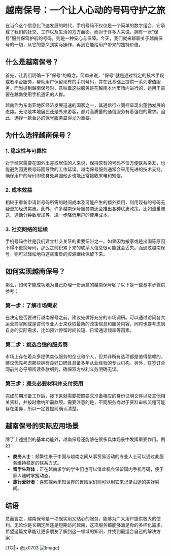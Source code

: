 # 越南保号：一个让人心动的号码守护之旅

在当今这个信息化飞速发展的时代，手机号码不仅仅是一个简单的数字组合，它承载了我们的社交、工作以及生活的方方面面。而对于许多人来说，拥有一张“保号”服务保驾护航的号码，则是一种安心与保障。今天，我们就来聊聊关于越南保号的一切，从它的意义到实际操作，再到它能给用户带来的独特价值。

## 什么是越南保号？

首先，让我们明确一下“保号”的概念。简单来说，“保号”就是通过特定的技术手段或者平台服务，帮助用户保留现有的手机号码，并在此基础上提供一系列增值服务。而当提到越南保号时，意味着这些服务是在越南本地市场内进行的，适用于需要在越南使用手机通讯的人群。

越南作为东南亚地区经济发展迅速的国家之一，其通信行业同样呈现出蓬勃发展的态势。无论是本地居民还是外来游客，都对高质量的通信服务有着强烈的需求。因此，选择一款合适的保号服务显得尤为重要。

## 为什么选择越南保号？

### 1. 稳定性与可靠性

对于经常需要在国外出差或居住的人来说，保持原有的号码不仅方便联系亲友，也能避免因更换号码而导致的工作延误。越南保号服务通常会采用先进的技术支持，确保用户的号码即使身处异国他乡也能正常接收来电和短信。

### 2. 成本效益

相较于重新申请新号码所需的时间成本及可能产生的额外费用，利用现有的号码无疑更加经济实惠。此外，许多越南保号服务商还会推出各种优惠政策，比如流量赠送、通话分钟数增加等，进一步降低用户的使用成本。

### 3. 社交网络的延续

手机号码往往是我们建立社交关系的重要纽带之一。如果因为搬家或是出国等原因不得不更换号码，那么之前积累下来的联系人信息很可能就会丢失。而通过越南保号，则可以轻松地将这些宝贵的资源继续保留下来。

## 如何实现越南保号？

那么，如何才能成功地为自己办理一份满意的越南保号呢？以下是一些基本步骤供参考：

### 第一步：了解市场需求

在决定是否要进行越南保号之前，建议先做好充分的市场调研。可以通过访问各大运营商官网或是咨询专业人士来获取最新的政策信息和服务内容。同时也要考虑到自身的实际需求，比如预计停留时间长短、日常通话频率等因素。

### 第二步：挑选合适的服务商

市场上存在着众多提供类似服务的企业和个人，但并非所有选项都是值得信赖的。建议优先考虑那些拥有良好口碑且具备多年从业经验的专业机构。另外，在签订合同前务必仔细阅读条款细则，确保双方权利义务明确无误。

### 第三步：提交必要材料并支付费用

完成前期准备工作后，接下来就需要按照要求准备相应的身份证明文件以及其他相关资料，并按时缴纳所需款项。需要注意的是，不同服务商对于资料审核流程可能存在差异，所以一定要提前确认清楚。

## 越南保号的实际应用场景

除了上述提到的基本功能外，越南保号还能够在很多具体场景中发挥重要作用。例如：

- **商务人士**：频繁往来于中国与越南之间从事贸易活动的专业人士可以通过此服务维持稳定的联系方式。
- **留学生群体**：正在越南求学的学生们也可以借此机会保留国内手机号码，便于家人随时掌握动态。
- **旅行爱好者**：喜欢探索未知世界的冒险家们则可以用它来记录沿途的美好瞬间。

## 结语

总而言之，越南保号是一项既实用又贴心的服务，能够为广大用户提供极大的便利。无论你是长期定居还是短期访问越南，这项服务都能够满足你的多样化需求。希望这篇文章能让更多朋友了解到这一领域的知识，并找到最适合自己的解决方案！

[TG💪+ @jx0703 ![Image](https://github.com/user-attachments/assets/dbca1d08-cadb-493c-b0ec-ad6f7a83f270)]